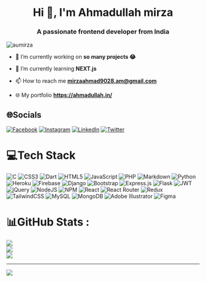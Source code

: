 <h1 align="center">Hi 👋, I'm Ahmadullah mirza</h1>
<h3 align="center">A passionate frontend developer from India</h3>

<p align="left"> <img src="https://komarev.com/ghpvc/?username=aumirza&label=Profile%20views&color=0e75b6&style=flat" alt="aumirza" /> </p>

- 🔭 I’m currently working on **so many projects 😂**

- 🌱 I’m currently learning **NEXT.js**

- 📫 How to reach me **mirzaahmad9028.am@gmail.com**

- 🌐 My portfolio **https://ahmadullah.in/**

## 🌐Socials
[![Facebook](https://img.shields.io/badge/Facebook-%231877F2.svg?logo=Facebook&logoColor=white)](https://facebook.com/Ahmadullah.mirza) [![Instagram](https://img.shields.io/badge/Instagram-%23E4405F.svg?logo=Instagram&logoColor=white)](https://instagram.com/au.mirza) [![LinkedIn](https://img.shields.io/badge/LinkedIn-%230077B5.svg?logo=linkedin&logoColor=white)](https://linkedin.com/in/ahmadullahmirza) [![Twitter](https://img.shields.io/badge/Twitter-%231DA1F2.svg?logo=Twitter&logoColor=white)](https://twitter.com/AhmadullahMirza) 

# 💻Tech Stack
![C](https://img.shields.io/badge/c-%2300599C.svg?style=for-the-badge&logo=c&logoColor=white) ![CSS3](https://img.shields.io/badge/css3-%231572B6.svg?style=for-the-badge&logo=css3&logoColor=white) ![Dart](https://img.shields.io/badge/dart-%230175C2.svg?style=for-the-badge&logo=dart&logoColor=white) ![HTML5](https://img.shields.io/badge/html5-%23E34F26.svg?style=for-the-badge&logo=html5&logoColor=white) ![JavaScript](https://img.shields.io/badge/javascript-%23323330.svg?style=for-the-badge&logo=javascript&logoColor=%23F7DF1E) ![PHP](https://img.shields.io/badge/php-%23777BB4.svg?style=for-the-badge&logo=php&logoColor=white) ![Markdown](https://img.shields.io/badge/markdown-%23000000.svg?style=for-the-badge&logo=markdown&logoColor=white) ![Python](https://img.shields.io/badge/python-3670A0?style=for-the-badge&logo=python&logoColor=ffdd54) ![Heroku](https://img.shields.io/badge/heroku-%23430098.svg?style=for-the-badge&logo=heroku&logoColor=white) ![Firebase](https://img.shields.io/badge/firebase-%23039BE5.svg?style=for-the-badge&logo=firebase) ![Django](https://img.shields.io/badge/django-%23092E20.svg?style=for-the-badge&logo=django&logoColor=white) ![Bootstrap](https://img.shields.io/badge/bootstrap-%23563D7C.svg?style=for-the-badge&logo=bootstrap&logoColor=white) ![Express.js](https://img.shields.io/badge/express.js-%23404d59.svg?style=for-the-badge&logo=express&logoColor=%2361DAFB) ![Flask](https://img.shields.io/badge/flask-%23000.svg?style=for-the-badge&logo=flask&logoColor=white) ![JWT](https://img.shields.io/badge/JWT-black?style=for-the-badge&logo=JSON%20web%20tokens) ![jQuery](https://img.shields.io/badge/jquery-%230769AD.svg?style=for-the-badge&logo=jquery&logoColor=white) ![NodeJS](https://img.shields.io/badge/node.js-6DA55F?style=for-the-badge&logo=node.js&logoColor=white) ![NPM](https://img.shields.io/badge/NPM-%23000000.svg?style=for-the-badge&logo=npm&logoColor=white) ![React](https://img.shields.io/badge/react-%2320232a.svg?style=for-the-badge&logo=react&logoColor=%2361DAFB) ![React Router](https://img.shields.io/badge/React_Router-CA4245?style=for-the-badge&logo=react-router&logoColor=white) ![Redux](https://img.shields.io/badge/redux-%23593d88.svg?style=for-the-badge&logo=redux&logoColor=white) ![TailwindCSS](https://img.shields.io/badge/tailwindcss-%2338B2AC.svg?style=for-the-badge&logo=tailwind-css&logoColor=white) ![MySQL](https://img.shields.io/badge/mysql-%2300f.svg?style=for-the-badge&logo=mysql&logoColor=white) ![MongoDB](https://img.shields.io/badge/MongoDB-%234ea94b.svg?style=for-the-badge&logo=mongodb&logoColor=white) ![Adobe Illustrator](https://img.shields.io/badge/adobeillustrator-%23FF9A00.svg?style=for-the-badge&logo=adobeillustrator&logoColor=white) 	![Figma](https://img.shields.io/badge/figma-%23F24E1E.svg?style=for-the-badge&logo=figma&logoColor=white)
# 📊GitHub Stats :
![](https://github-readme-stats.vercel.app/api?username=aumirza&theme=radical&hide_border=true&include_all_commits=false&count_private=false)<br/>
![](https://github-readme-streak-stats.herokuapp.com/?user=aumirza&theme=radical&hide_border=true)<br/>
![](https://github-readme-stats.vercel.app/api/top-langs/?username=aumirza&theme=radical&hide_border=true&include_all_commits=false&count_private=false&layout=compact)

---
[![](https://visitcount.itsvg.in/api?id=aumirza&icon=0&color=0)](https://visitcount.itsvg.in)

